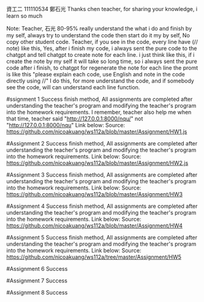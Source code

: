 資工二 111110534 鄭石光
Thanks chen teacher, for sharing your knowledge, i learn so much

Note:
Teacher, 石光 80-95% really understand the what i do and finish by my self, always try to understand the code then start do it my by self, No copy other student code.
Teacher, if you see in the code, every line have (// note) like this, Yes, after i finish my code, i always sent the pure code to the chatgpt and tell chatgpt to create note for each line. i just think like this, if i create the note by my self it will take so long time, so i always sent the pure code after i finish, to chatgpt for regenerate the note for each line the promt is like this "please explain each code, use English and note in the code directly using //"
I do this, for more understand the code, and if somebody see the code, will can understand each line function.

#ssignment 1 Success
finish method, All assignments are completed after understanding the teacher's program and modifying the teacher's program into the homework requirements.
I remember, teacher also help me when that time, teacher said "http://127.0.0.1:8000/nqu/" not "http://127.0.0.1:8000/nqu"
Link below:
Source: https://github.com/nicoakuang/ws112a/blob/master/Assignment/HW1.js


#Assignment 2 Success
finish method, All assignments are completed after understanding the teacher's program and modifying the teacher's program into the homework requirements.
Link below:
Source: https://github.com/nicoakuang/ws112a/blob/master/Assignment/HW2.js


#Assignment 3 Success
finish method, All assignments are completed after understanding the teacher's program and modifying the teacher's program into the homework requirements.
Link below:
Source: https://github.com/nicoakuang/ws112a/blob/master/Assignment/HW3

#Assignment 4 Success
finish method, All assignments are completed after understanding the teacher's program and modifying the teacher's program into the homework requirements.
Link below:
Source: https://github.com/nicoakuang/ws112a/blob/master/Assignment/HW4

#Assignment 5 Success
finish method, All assignments are completed after understanding the teacher's program and modifying the teacher's program into the homework requirements.
Link below:
Source: https://github.com/nicoakuang/ws112a/tree/master/Assignment/HW5

#Assignment 6 Success


#Assignment 7 Success


#Assignment 8 Success
